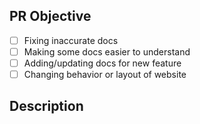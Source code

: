 <!--

Hello! Thank you for submitting a docs PR to terraform.io! Feel free to delete
this message.

- For advice or edits from a tech writer or education engineer,
  please request review from the "hashicorp/terraform-education" GitHub team.

- When updating screenshots of a web UI, please try to capture
  the full width of the page, with the viewport size set to 1024px wide.

- If you're a HashiCorp employee with permission to merge to this repo,
  please get an approving review before merging your own PRs. (If you got
  review approval on the private fork, that's fine too; just announce it in a
  comment before merging!) When in doubt, ask in the #proj-terraform-docs channel.

- To learn more about how the website is built and deployed, how to preview your
  changes, which content lives where, and more, check out the README.md in the
  root of this repo.

-->

## PR Objective

<!-- (Delete any that don't apply, add anything you want to.) -->

- [ ] Fixing inaccurate docs
- [ ] Making some docs easier to understand
- [ ] Adding/updating docs for new feature
- [ ] Changing behavior or layout of website

## Description

<!-- (Add whatever you'd like to say here.) -->
